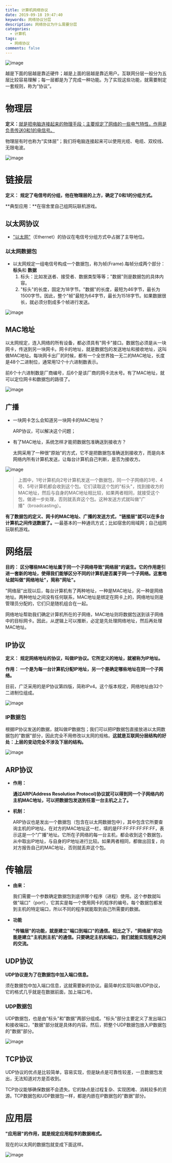 ```yaml
---
title: 计算机网络协议
date: 2019-09-18 19:47:40
keywords: 网络协议分层
description: 网络协议为什么需要分层
categories: 
  - 计算机
tags:
  - 网络协议
comments: false
---
```


![image](https://raw.githubusercontent.com/HaviLee/Blog-Images/master/高手/09182135.png)

越是下面的层越是靠近硬件；越是上面的层越是靠近用户。互联网分层一般分为五层比较容易理解；每一层都是为了完成一种功能。为了实现这些功能，就需要制定一套规则，称为“协议”。

# 物理层

**定义：**<u>就是把电脑连接起来的物理手段；主要规定了网络的一些电气特性，作用是负责传送0和1的电信号。</u>

物理层有时也称为“实体层”；我们将电脑连接起来可以使用光缆、电缆、双绞线、无限电波。

![image](https://raw.githubusercontent.com/HaviLee/Blog-Images/master/高手/09182212.png)

# 链接层

**定义：** **规定了电信号的分组，他在物理层的上方，确定了0和1的分组方式。**

**典型应用：**在宿舍里自己组网玩联机游戏。

## 以太网协议

- ["以太网"](http://zh.wikipedia.org/wiki/以太网)（Ethernet）的协议在电信号分组方式中占据了主导地位。

### 以太网数据包

- 以太网规定一组电信号构成一个数据包，称为帧(Frame).每帧分成两个部分：**标头**和 **数据**
  1. 标头：比如发送者、接受者、数据类型等等；"数据"则是数据包的具体内容。
  2. "标头"的长度，固定为18字节。"数据"的长度，最短为46字节，最长为1500字节。因此，整个"帧"最短为64字节，最长为1518字节。如果数据很长，就必须分割成多个帧进行发送。

![image](https://raw.githubusercontent.com/HaviLee/Blog-Images/master/高手/09191808.png)

## MAC地址

以太网规定，连入网络的所有设备，都必须具有"网卡"接口。数据包必须是从一块网卡，传送到另一块网卡。网卡的地址，就是数据包的发送地址和接收地址，这叫做MAC地址。每块网卡出厂的时候，都有一个全世界独一无二的MAC地址，长度是48个二进制位，通常用12个十六进制数表示。

前6个十六进制数是厂商编号，后6个是该厂商的网卡流水号。有了MAC地址，就可以定位网卡和数据包的路径了。

![image](https://raw.githubusercontent.com/HaviLee/Blog-Images/master/高手/09191815.png)

## 广播

- 一块网卡怎么会知道另一块网卡的MAC地址？

  ARP协议，可以解决这个问题；

- 有了MAC地址，系统怎样才能把数据包准确送到接收方？

  太网采用了一种很"原始"的方式，它不是把数据包准确送到接收方，而是向本网络内所有计算机发送，让每台计算机自己判断，是否为接收方。

![image](https://raw.githubusercontent.com/HaviLee/Blog-Images/master/高手/09191831.png)

> 上图中，1号计算机向2号计算机发送一个数据包，同一个子网络的3号、4号、5号计算机都会收到这个包。它们读取这个包的"标头"，找到接收方的MAC地址，然后与自身的MAC地址相比较，如果两者相同，就接受这个包，做进一步处理，否则就丢弃这个包。这种发送方式就叫做"广播"（broadcasting）。

**有了数据包的定义、网卡的MAC地址、广播的发送方式，"链接层"就可以在多台计算机之间传送数据了。**—最基本的一种通讯方式；比如宿舍的局域网；自己组网玩联机游戏。

# 网络层

**目的：** **区分哪些MAC地址属于同一个子网络导致"网络层"的诞生。它的作用是引进一套新的地址，使得我们能够区分不同的计算机是否属于同一个子网络。这套地址就叫做"网络地址"，简称"网址"。**

"网络层"出现以后，每台计算机有了两种地址，一种是MAC地址，另一种是网络地址。两种地址之间没有任何联系，MAC地址是绑定在网卡上的，网络地址则是管理员分配的，它们只是随机组合在一起。

网络地址帮助我们确定计算机所在的子网络，MAC地址则将数据包送到该子网络中的目标网卡。因此，从逻辑上可以推断，必定是先处理网络地址，然后再处理MAC地址。

## IP协议

**定义：** **规定网络地址的协议，叫做IP协议。它所定义的地址，就被称为IP地址。**

**作用：** **一个是为每一台计算机分配IP地址，另一个是确定哪些地址在同一个子网络。**

目前，广泛采用的是IP协议第四版，简称IPv4。这个版本规定，网络地址由32个二进制位组成。

![image](https://raw.githubusercontent.com/HaviLee/Blog-Images/master/高手/09191858.png)

### IP数据包

根据IP协议发送的数据，就叫做IP数据包；我们可以把IP数据包直接放进以太网数据包的"数据"部分，因此完全不用修改以太网的规格。**这就是互联网分层结构的好处：上层的变动完全不涉及下层的结构。**

![image](https://raw.githubusercontent.com/HaviLee/Blog-Images/master/高手/09191901.png)

## ARP协议

- **作用：**

  **通过ARP(Address Resolution Protocol)协议就可以得到同一个子网络内的主机MAC地址，可以把数据包发送到任意一台主机之上了。**

- **机制：**

  ARP协议也是发出一个数据包（包含在以太网数据包中），其中包含它所要查询主机的IP地址，在对方的MAC地址这一栏，填的是FF:FF:FF:FF:FF:FF，表示这是一个"广播"地址。它所在子网络的每一台主机，都会收到这个数据包，从中取出IP地址，与自身的IP地址进行比较。如果两者相同，都做出回复，向对方报告自己的MAC地址，否则就丢弃这个包。

# 传输层

- **由来：**

  我们需要一个参数确定数据包到底供哪个程序（进程）使用。这个参数就叫做"端口"（port），它其实是每一个使用网卡的程序的编号。每个数据包都发到主机的特定端口，所以不同的程序就能取到自己所需要的数据。

- **功能**

  **"传输层"的功能，就是建立"端口到端口"的通信。相比之下，"网络层"的功能是建立"主机到主机"的通信。只要确定主机和端口，我们就能实现程序之间的交流。**

## UDP协议

**UDP协议是为了在数据包中加入端口信息。**

须在数据包中加入端口信息，这就需要新的协议。最简单的实现叫做UDP协议，它的格式几乎就是在数据前面，加上端口号。

### UDP数据包

UDP数据包，也是由"标头"和"数据"两部分组成。"标头"部分主要定义了发出端口和接收端口，"数据"部分就是具体的内容。然后，把整个UDP数据包放入IP数据包的"数据"部分。

![image](https://raw.githubusercontent.com/HaviLee/Blog-Images/master/高手/09191921.png)

## TCP协议

UDP协议的优点是比较简单，容易实现，但是缺点是可靠性较差，一旦数据包发出，无法知道对方是否收到。

TCP协议能够确保数据不会遗失。它的缺点是过程复杂、实现困难、消耗较多的资源。TCP数据包和UDP数据包一样，都是内嵌在IP数据包的"数据"部分。

# 应用层

**"应用层"的作用，就是规定应用程序的数据格式。**

现在的以太网的数据包就变成下面这样。

![image](https://raw.githubusercontent.com/HaviLee/Blog-Images/master/高手/09191929.png)

